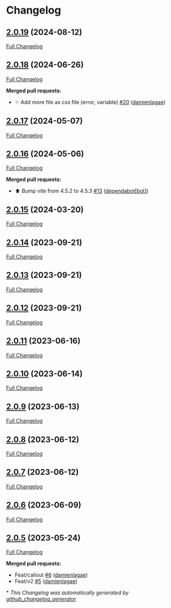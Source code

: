 # Changelog

## [2.0.19](https://github.com/enabel/enabel-bootstrap-theme/tree/2.0.19) (2024-08-12)

[Full Changelog](https://github.com/enabel/enabel-bootstrap-theme/compare/2.0.18...2.0.19)

## [2.0.18](https://github.com/enabel/enabel-bootstrap-theme/tree/2.0.18) (2024-06-26)

[Full Changelog](https://github.com/enabel/enabel-bootstrap-theme/compare/2.0.17...2.0.18)

**Merged pull requests:**

- ✨ Add more file as css file \(error, variable\) [\#20](https://github.com/Enabel/enabel-bootstrap-theme/pull/20) ([damienlagae](https://github.com/damienlagae))

## [2.0.17](https://github.com/enabel/enabel-bootstrap-theme/tree/2.0.17) (2024-05-07)

[Full Changelog](https://github.com/enabel/enabel-bootstrap-theme/compare/2.0.16...2.0.17)

## [2.0.16](https://github.com/enabel/enabel-bootstrap-theme/tree/2.0.16) (2024-05-06)

[Full Changelog](https://github.com/enabel/enabel-bootstrap-theme/compare/2.0.15...2.0.16)

**Merged pull requests:**

- ⬆️ Bump vite from 4.5.2 to 4.5.3 [\#13](https://github.com/Enabel/enabel-bootstrap-theme/pull/13) ([dependabot[bot]](https://github.com/apps/dependabot))

## [2.0.15](https://github.com/enabel/enabel-bootstrap-theme/tree/2.0.15) (2024-03-20)

[Full Changelog](https://github.com/enabel/enabel-bootstrap-theme/compare/2.0.14...2.0.15)

## [2.0.14](https://github.com/enabel/enabel-bootstrap-theme/tree/2.0.14) (2023-09-21)

[Full Changelog](https://github.com/enabel/enabel-bootstrap-theme/compare/2.0.13...2.0.14)

## [2.0.13](https://github.com/enabel/enabel-bootstrap-theme/tree/2.0.13) (2023-09-21)

[Full Changelog](https://github.com/enabel/enabel-bootstrap-theme/compare/2.0.12...2.0.13)

## [2.0.12](https://github.com/enabel/enabel-bootstrap-theme/tree/2.0.12) (2023-09-21)

[Full Changelog](https://github.com/enabel/enabel-bootstrap-theme/compare/2.0.11...2.0.12)

## [2.0.11](https://github.com/enabel/enabel-bootstrap-theme/tree/2.0.11) (2023-06-16)

[Full Changelog](https://github.com/enabel/enabel-bootstrap-theme/compare/2.0.10...2.0.11)

## [2.0.10](https://github.com/enabel/enabel-bootstrap-theme/tree/2.0.10) (2023-06-14)

[Full Changelog](https://github.com/enabel/enabel-bootstrap-theme/compare/2.0.9...2.0.10)

## [2.0.9](https://github.com/enabel/enabel-bootstrap-theme/tree/2.0.9) (2023-06-13)

[Full Changelog](https://github.com/enabel/enabel-bootstrap-theme/compare/2.0.8...2.0.9)

## [2.0.8](https://github.com/enabel/enabel-bootstrap-theme/tree/2.0.8) (2023-06-12)

[Full Changelog](https://github.com/enabel/enabel-bootstrap-theme/compare/2.0.7...2.0.8)

## [2.0.7](https://github.com/enabel/enabel-bootstrap-theme/tree/2.0.7) (2023-06-12)

[Full Changelog](https://github.com/enabel/enabel-bootstrap-theme/compare/2.0.6...2.0.7)

## [2.0.6](https://github.com/enabel/enabel-bootstrap-theme/tree/2.0.6) (2023-06-09)

[Full Changelog](https://github.com/enabel/enabel-bootstrap-theme/compare/2.0.5...2.0.6)

## [2.0.5](https://github.com/enabel/enabel-bootstrap-theme/tree/2.0.5) (2023-05-24)

[Full Changelog](https://github.com/enabel/enabel-bootstrap-theme/compare/c23f7ce26c65683a419f4603c57e964eb68a133e...2.0.5)

**Merged pull requests:**

- Feat/callout [\#6](https://github.com/Enabel/enabel-bootstrap-theme/pull/6) ([damienlagae](https://github.com/damienlagae))
- Feat/v2 [\#5](https://github.com/Enabel/enabel-bootstrap-theme/pull/5) ([damienlagae](https://github.com/damienlagae))



\* *This Changelog was automatically generated by [github_changelog_generator](https://github.com/github-changelog-generator/github-changelog-generator)*
